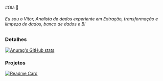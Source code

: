 #Olá 👋

###### Eu sou o Vitor, Analista de dados experiente em Extração, transformação e limpeza de dados, banco de dados e BI 

### Detalhes

[![Anurag's GitHub stats](https://github-readme-stats.vercel.app/api?username=VitorSousa2504)](https://github.com/anuraghazra/github-readme-stats)

### Projetos

[![Readme Card](https://github-readme-stats.vercel.app/api/pin/?username=VitorSousa2504&repo=github-readme-stats)](https://github.com/anuraghazra/github-readme-stats)
